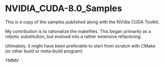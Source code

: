 # NVIDIA_CUDA-8.0_Samples

This is a copy of the samples published along with the NVidia CUDA Toolkit.

My contribution is to rationalize the makefiles.
This began primarily as a robotic substitution, but evolved into a rather extensive refactoring.

Ultimately, it might have been preferable to start from scratch with CMake (or other build or meta-build program)

YMMV
